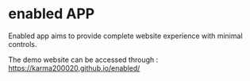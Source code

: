 # enabled APP

Enabled app aims to provide complete website experience with minimal controls.

The demo website can be accessed through : https://karma200020.github.io/enabled/
